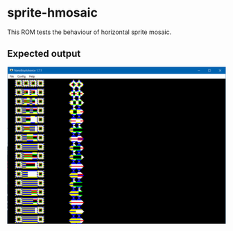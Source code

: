 # sprite-hmosaic
This ROM tests the behaviour of horizontal sprite mosaic.

## Expected output

![expected](expected.png)